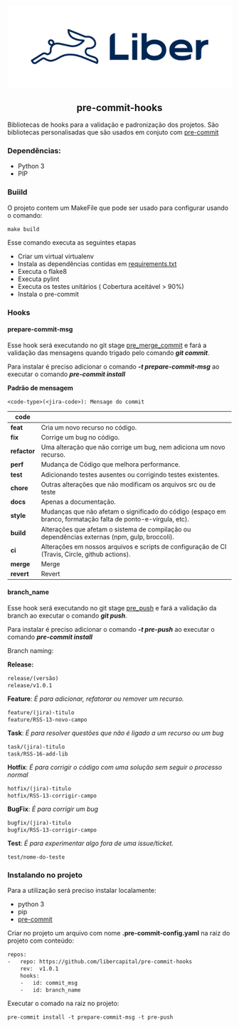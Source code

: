 <p align="center">
<img src="img/liber.png"/>
</p>

<h2 align="center">pre-commit-hooks</h2> 

Bibliotecas de hooks para a validação e padronização dos projetos.
São bibliotecas personalisadas que são usados em conjuto com [pre-commit](https://pre-commit.com/)


### Dependências:

 - Python 3 
 - PIP

### Buiild

O projeto contem um MakeFile que pode ser usado para configurar usando o comando:
```
make build 
 ```
Esse comando executa as seguintes etapas

 - Criar um virtual virtualenv
 - Instala as dependências contidas em [requirements.txt](requirements.txt)
 - Executa o flake8
 - Executa pylint
 - Executa os testes unitários ( Cobertura aceitável > 90%)
 - Instala o pre-commit 

### Hooks
#### prepare-commit-msg
Esse hook será executando no git stage [pre_merge_commit](https://git-scm.com/docs/githooks#_pre_merge_commit) e fará
a validação das mensagens quando trigado pelo comando **_git commit_**.

Para instalar  é preciso adicionar o comando _**-t prepare-commit-msg**_ ao executar o comando **_pre-commit install_**

**Padrão de mensagem**
 
    <code-type>(<jira-code>): Mensage do commit
 

| code         |                                                                                                               |
|--------------|---------------------------------------------------------------------------------------------------------------|
| **feat**     | Cria um novo recurso no código.                                                                               |
| **fix**      | Corrige um bug no código.                                                                                     |
| **refactor** | Uma alteração que não corrige um bug, nem adiciona um novo recurso.                                           |
| **perf**     | Mudança de Código que melhora performance.                                                                    |
| **test**     | Adicionando testes ausentes ou corrigindo testes existentes.                                                  |
| **chore**    | Outras alterações que não modificam os arquivos src ou de teste                                               |
| **docs**     | Apenas a documentação.                                                                                        |
| **style**    | Mudanças que não afetam o significado do código (espaço em branco, formatação falta de ponto-e-vírgula, etc). |
| **build**    | Alterações que afetam o sistema de compilação ou dependências externas (npm, gulp, broccoli).                 |
| **ci**       | Alterações em nossos arquivos e scripts de configuração de CI (Travis, Circle, github actions).               |
| **merge**    | Merge                                                                                                         |
| **revert**   | Revert                                                                                                        |




#### branch_name
Esse hook será executando no git stage [pre_push](https://git-scm.com/docs/githooks#_pre_push) e fará
a validação da branch ao executar o comando **_git push_**.


Para instalar  é preciso adicionar o comando _**-t pre-push**_ ao executar o comando **_pre-commit install_**


Branch naming:

**Release:**

    release/(versão)
    release/v1.0.1


**Feature**: _É para adicionar, refatorar ou remover um recurso._


    feature/(jira)-titulo
    feature/RSS-13-novo-campo

**Task**: _É para resolver questões que não é ligado a um recurso ou um bug_

    task/(jira)-titulo
    task/RSS-16-add-lib

**Hotfix**: _É para corrigir o código com uma solução sem seguir o processo normal_   
  
    hotfix/(jira)-titulo
    hotfix/RSS-13-corrigir-campo

**BugFix**: _É para corrigir um bug_

    bugfix/(jira)-titulo
    bugfix/RSS-13-corrigir-campo

**Test**: _É para experimentar algo fora de uma issue/ticket._

    test/nome-do-teste


### Instalando no projeto

Para a utilização será preciso instalar localamente:

- python 3 
- pip
- [pre-commit](https://pre-commit.com/)

Criar no projeto um arquivo com nome **.pre-commit-config.yaml**  na raiz do projeto com conteúdo:

````
repos:
-   repo: https://github.com/libercapital/pre-commit-hooks
    rev:  v1.0.1
    hooks:
    -   id: commit_msg
    -   id: branch_name
````

Executar o comado na raiz no projeto:

````
pre-commit install -t prepare-commit-msg -t pre-push
````
